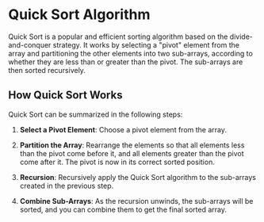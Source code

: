 # Quick Sort Algorithm

Quick Sort is a popular and efficient sorting algorithm based on the divide-and-conquer strategy. It works by selecting a "pivot" element from the array and partitioning the other elements into two sub-arrays, according to whether they are less than or greater than the pivot. The sub-arrays are then sorted recursively.

## How Quick Sort Works

Quick Sort can be summarized in the following steps:

1. **Select a Pivot Element**: Choose a pivot element from the array.

2. **Partition the Array**: Rearrange the elements so that all elements less than the pivot come before it, and all elements greater than the pivot come after it. The pivot is now in its correct sorted position.

3. **Recursion**: Recursively apply the Quick Sort algorithm to the sub-arrays created in the previous step.

4. **Combine Sub-Arrays**: As the recursion unwinds, the sub-arrays will be sorted, and you can combine them to get the final sorted array.
